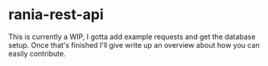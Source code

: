 # rania-rest-api
This is currently a WIP, I gotta add example requests and get the database setup. Once that's finished I'll give write up an overview about how you can easily contribute.
